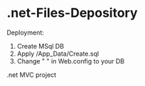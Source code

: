 .net-Files-Depository
=====================
Deployment:

1) Create MSql DB
2) Apply /App_Data/Create.sql
3) Change " <connectionStrings>" in Web.config to your DB


.net MVC project
